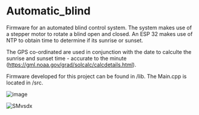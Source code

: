 # Automatic_blind

Firmware for an automated blind control system. The system makes use of a stepper motor to rotate a blind open and closed. An ESP 32 makes use of NTP to obtain time to determine if its sunrise or sunset.

The GPS co-ordinated are used in conjunction with the date to calculte the sunrise and sunset time - accurate to the minute (https://gml.noaa.gov/grad/solcalc/calcdetails.html).

Firmware developed for this project can be found in /lib. The Main.cpp is located in /src.

![image](https://github.com/AlecRobinGould/Automatic_blind/assets/95220293/170f74e8-3c58-4995-a674-4e5d475c5690)

![SMvsdx](https://github.com/AlecRobinGould/Automatic_blind/assets/95220293/0e681252-c048-4ec0-98fc-be9b4478a0fd)
